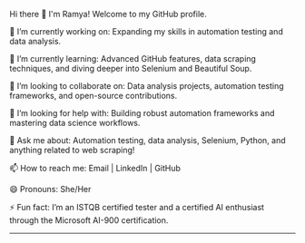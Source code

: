 Hi there 👋
I'm Ramya! Welcome to my GitHub profile.

🔭 I’m currently working on: Expanding my skills in automation testing and data analysis.

🌱 I’m currently learning: Advanced GitHub features, data scraping techniques, and diving deeper into Selenium and Beautiful Soup.

👯 I’m looking to collaborate on: Data analysis projects, automation testing frameworks, and open-source contributions.

🤔 I’m looking for help with: Building robust automation frameworks and mastering data science workflows.

💬 Ask me about: Automation testing, data analysis, Selenium, Python, and anything related to web scraping!

📫 How to reach me: Email | LinkedIn | GitHub

😄 Pronouns: She/Her

⚡ Fun fact: I’m an ISTQB certified tester and a certified AI enthusiast through the Microsoft AI-900 certification.

---
